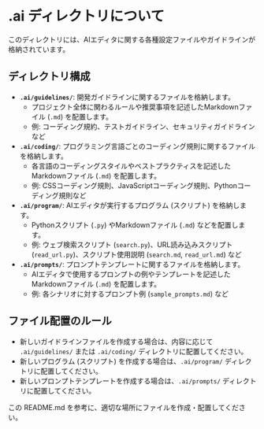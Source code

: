 # .ai ディレクトリについて

このディレクトリには、AIエディタに関する各種設定ファイルやガイドラインが格納されています。

## ディレクトリ構成

- **`.ai/guidelines/`**: 開発ガイドラインに関するファイルを格納します。
    - プロジェクト全体に関わるルールや推奨事項を記述したMarkdownファイル (`.md`) を配置します。
    - 例: コーディング規約、テストガイドライン、セキュリティガイドラインなど
- **`.ai/coding/`**: プログラミング言語ごとのコーディング規則に関するファイルを格納します。
    - 各言語のコーディングスタイルやベストプラクティスを記述したMarkdownファイル (`.md`) を配置します。
    - 例: CSSコーディング規則、JavaScriptコーディング規則、Pythonコーディング規則など
- **`.ai/program/`**: AIエディタが実行するプログラム (スクリプト) を格納します。
    - Pythonスクリプト (`.py`) やMarkdownファイル (`.md`) などを配置します。
    - 例: ウェブ検索スクリプト (`search.py`)、URL読み込みスクリプト (`read_url.py`)、スクリプト使用説明 (`search.md`, `read_url.md`) など
- **`.ai/prompts/`**: プロンプトテンプレートに関するファイルを格納します。
    - AIエディタで使用するプロンプトの例やテンプレートを記述したMarkdownファイル (`.md`) を配置します。
    - 例: 各シナリオに対するプロンプト例 (`sample_prompts.md`) など

## ファイル配置のルール

- 新しいガイドラインファイルを作成する場合は、内容に応じて `.ai/guidelines/` または `.ai/coding/` ディレクトリに配置してください。
- 新しいプログラム (スクリプト) を作成する場合は、`.ai/program/` ディレクトリに配置してください。
- 新しいプロンプトテンプレートを作成する場合は、`.ai/prompts/` ディレクトリに配置してください。

この README.md を参考に、適切な場所にファイルを作成・配置してください。
